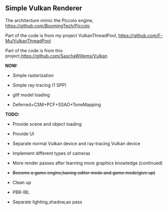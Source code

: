 ## Simple Vulkan Renderer

The architecture mimic the Piccolo engine, https://github.com/BoomingTech/Piccolo

Part of the code is from my project VulkanThreadPool, https://github.com/F-Mu/VulkanThreadPool

Part of the code is from this project,https://github.com/SaschaWillems/Vulkan

**NOW:**

+ Simple rasterization

+ Simple ray-tracing (1 SPP)

+ gltf model loading

+ Deferred+CSM+PCF+SSAO+ToneMapping

**TODO:**

+ Provide scene and object loading

+ Provide UI

+ Separate normal Vulkan device and ray-tracing Vulkan device

+ Implement different types of cameras 

+ More render passes after learning more graphics knowledge (continued)

+ ~~Become a game engine,having editor mode and game mode(give up)~~

+ Clean up

+ PBR-IBL

+ Separate lighting,shadow,ao pass